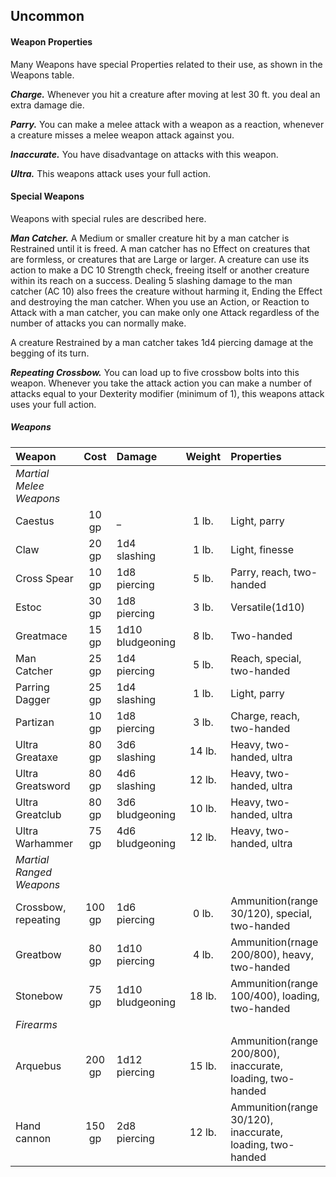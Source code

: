 ## Uncommon

#### Weapon Properties
Many Weapons have special Properties related to their use, as shown in the Weapons table.

***Charge.***
Whenever you hit a creature after moving at lest 30 ft. you deal an extra damage die.


***Parry.***
You can make a melee attack with a weapon as a reaction, whenever a creature misses a melee weapon attack against you.


***Inaccurate.***
You have disadvantage on attacks with this weapon.


***Ultra.***
This weapons attack uses your full action.




#### Special Weapons
Weapons with special rules are described here.

***Man Catcher.***
A Medium or smaller creature hit by a man catcher is Restrained until it is freed. A man catcher has no Effect on creatures that are formless, or creatures that are Large or larger. A creature can use its action to make a DC 10 Strength check, freeing itself or another creature within its reach on a success. Dealing 5 slashing damage to the man catcher (AC 10) also frees the creature without harming it, Ending the Effect and destroying the man catcher. When you use an Action, or Reaction to Attack with a man catcher, you can make only one Attack regardless of the number of attacks you can normally make.

A creature Restrained by a man catcher takes 1d4 piercing damage at the begging of its turn.


***Repeating Crossbow.***
You can load up to five crossbow bolts into this weapon. Whenever you take the attack action you can make a number of attacks equal to your Dexterity modifier (minimum of 1), this weapons attack uses your full action.



<div class='classTable wide'>

##### Weapons
| Weapon                 | Cost   | Damage           | Weight | Properties                                                 |
|:-----------------------|:------:|:-----------------|:------:|:-----------------------------------------------------------|
|*Martial Melee Weapons* |        |                  |        |                                                            |
| Caestus                |  10 gp | _                |  1 lb. | Light, parry                                               |
| Claw                   |  20 gp | 1d4  slashing    |  1 lb. | Light, finesse                                             |
| Cross Spear            |  10 gp | 1d8  piercing    |  5 lb. | Parry, reach, two-handed                                   |
| Estoc                  |  30 gp | 1d8  piercing    |  3 lb. | Versatile(1d10)                                            |
| Greatmace              |  15 gp | 1d10 bludgeoning |  8 lb. | Two-handed                                                 |
| Man Catcher            |  25 gp | 1d4  piercing    |  5 lb. | Reach, special, two-handed                                 |
| Parring Dagger         |  25 gp | 1d4  slashing    |  1 lb. | Light, parry                                               |
| Partizan               |  10 gp | 1d8  piercing    |  3 lb. | Charge, reach, two-handed                                  |
| Ultra Greataxe         |  80 gp | 3d6  slashing    | 14 lb. | Heavy, two-handed, ultra                                   |
| Ultra Greatsword       |  80 gp | 4d6  slashing    | 12 lb. | Heavy, two-handed, ultra                                   |
| Ultra Greatclub        |  80 gp | 3d6  bludgeoning | 10 lb. | Heavy, two-handed, ultra                                   |
| Ultra Warhammer        |  75 gp | 4d6  bludgeoning | 12 lb. | Heavy, two-handed, ultra                                   |
|*Martial Ranged Weapons*|        |                  |        |                                                            |
| Crossbow, repeating    | 100 gp | 1d6  piercing    |  0 lb. | Ammunition(range 30/120), special, two-handed              |
| Greatbow               |  80 gp | 1d10 piercing    |  4 lb. | Ammunition(rnage 200/800), heavy, two-handed               |
| Stonebow               |  75 gp | 1d10 bludgeoning | 18 lb. | Ammunition(range 100/400), loading, two-handed             |
|*Firearms*              |        |                  |        |                                                            |
| Arquebus               | 200 gp | 1d12 piercing    | 15 lb. | Ammunition(range 200/800), inaccurate, loading, two-handed |
| Hand cannon            | 150 gp | 2d8  piercing    | 12 lb. | Ammunition(range 30/120), inaccurate, loading, two-handed  |

</div>

